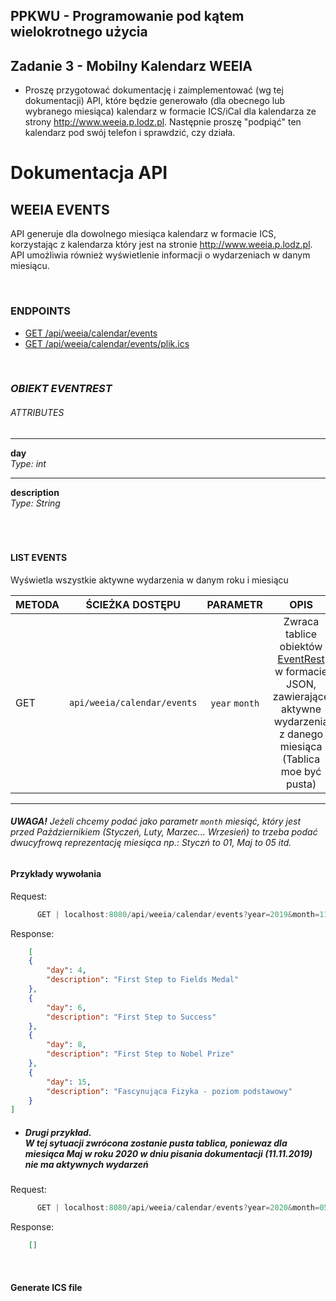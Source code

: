 ## PPKWU - Programowanie pod kątem wielokrotnego użycia
## Zadanie 3 - Mobilny Kalendarz WEEIA
* Proszę przygotować dokumentację i zaimplementować (wg tej dokumentacji) API, które będzie generowało (dla obecnego lub wybranego miesiąca) kalendarz w formacie ICS/iCal dla kalendarza ze strony http://www.weeia.p.lodz.pl. Następnie proszę "podpiąć" ten kalendarz pod swój telefon i sprawdzić, czy działa.

 **Dokumentacja API**
 ===================
 
 ## **WEEIA EVENTS**

API generuje dla dowolnego miesiąca kalendarz w formacie ICS, korzystając z kalendarza który jest na stronie http://www.weeia.p.lodz.pl.
 API umożliwia również wyświetlenie informacji o wydarzeniach w danym miesiącu.
   
<br /> 

### ENDPOINTS
* [GET    /api/weeia/calendar/events](#list-events)
* [GET    /api/weeia/calendar/events/plik.ics](#generate-ics-file)

<br />

### *OBIEKT EVENTREST*

###### ATTRIBUTES
_________
**day**  
*Type: int*
_________
**description**  
*Type: String*
<br />  
<br />
<br />


#### **LIST EVENTS**  
Wyświetla wszystkie aktywne wydarzenia w danym roku i miesiącu



| METODA | ŚCIEŻKA DOSTĘPU | PARAMETR | OPIS |
|--------|:---------------:|:--------:|:----:|
| GET| `api/weeia/calendar/events`| `year`  `month` | Zwraca tablice obiektów [EventRest](#the-eventrest-object) w formacie JSON, zawierające aktywne wydarzenia z danego miesiąca (Tablica moe być pusta)|
-----
###### **UWAGA!** Jeżeli chcemy podać jako parametr `month` miesiąć, który jest przed Październikiem (Styczeń, Luty, Marzec... Wrzesień) to trzeba podać dwucyfrową reprezentację miesiąca np.: Styczń to 01, Maj to 05 itd. 
#### **Przykłady wywołania**

Request: 
```java
      GET | localhost:8080/api/weeia/calendar/events?year=2019&month=11 
```
Response:
```json
    [
    {
        "day": 4,
        "description": "First Step to Fields Medal"
    },
    {
        "day": 6,
        "description": "First Step to Success"
    },
    {
        "day": 8,
        "description": "First Step to Nobel Prize"
    },
    {
        "day": 15,
        "description": "Fascynująca Fizyka - poziom podstawowy"
    }
] 
```   

* ##### Drugi przykład.<br />W tej sytuacji zwrócona zostanie pusta tablica, poniewaz dla miesiąca Maj w roku 2020 w dniu pisania dokumentacji (11.11.2019) nie ma aktywnych wydarzeń

Request: 
```java
      GET | localhost:8080/api/weeia/calendar/events?year=2020&month=05
```
Response:
```json
    [] 
```
  
  
  <br />
  
#### **Generate ICS file**

